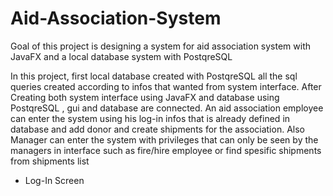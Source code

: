 # Aid-Association-System
Goal of this project is designing a system for aid association system with JavaFX and a local database system with PostqreSQL


In this project, first local database created with PostqreSQL all the sql queries created according to infos that wanted from system interface.
After Creating both system interface using JavaFX and database using PostqreSQL , gui and database are connected. An aid association employee can enter the system
using his log-in infos that is already defined in database and add donor and create shipments for the association. Also Manager can enter the system with privileges
that can only be seen by the managers in interface such as fire/hire employee or find spesific shipments from shipments list


- Log-In Screen
